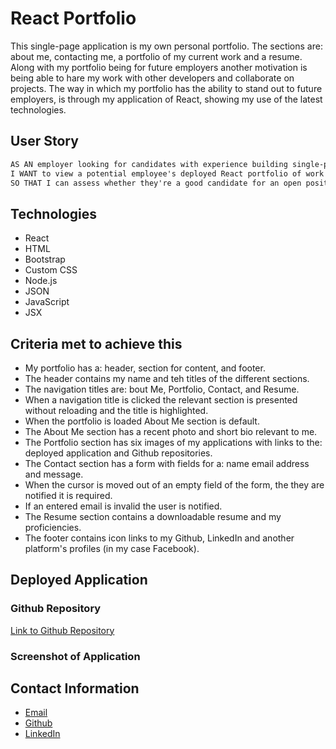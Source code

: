 # React Portfolio

This single-page application is my own personal portfolio. The sections are: about me, contacting me, a portfolio of my current work and a resume. Along with my portfolio being for future employers another motivation is being able to hare my work with other developers and collaborate on projects. The way in which my portfolio has the ability to stand out to future employers, is through my application of React, showing my use of the latest technologies.

## User Story

```md
AS AN employer looking for candidates with experience building single-page applications
I WANT to view a potential employee's deployed React portfolio of work samples
SO THAT I can assess whether they're a good candidate for an open position
```

## Technologies

- React
- HTML
- Bootstrap
- Custom CSS
- Node.js
- JSON
- JavaScript
- JSX


## Criteria met to achieve this

- My portfolio has a: header, section for content, and footer.
- The header contains my name and teh titles of the different sections.
- The navigation titles are: bout Me, Portfolio, Contact, and Resume.
- When a navigation title is clicked the relevant section is presented without reloading and the title is highlighted.
- When the portfolio is loaded About Me section is default.
- The About Me section has a recent photo and short bio relevant to me. 
- The Portfolio section has six images of my applications with links to the: deployed application and Github repositories.
- The Contact section has a form with fields for a: name email address and message.
- When the cursor is moved out of an empty field of the form, the they are notified it is required.
- If an entered email is invalid the user is notified.
- The Resume section contains a downloadable resume and my proficiencies. 
- The footer contains icon links to my Github, LinkedIn and another platform's profiles (in my case Facebook).

## Deployed Application

### Github Repository

[Link to Github Repository](https://github.com/LisaCR01/React-Portfolio.git)

### Screenshot of Application

## Contact Information
- [Email](mailto:lcrgunn@gmail.com)
- [Github](https://github.com/LisaCR01)
- [LinkedIn](https://www.linkedin.com/in/LisaCR01)

